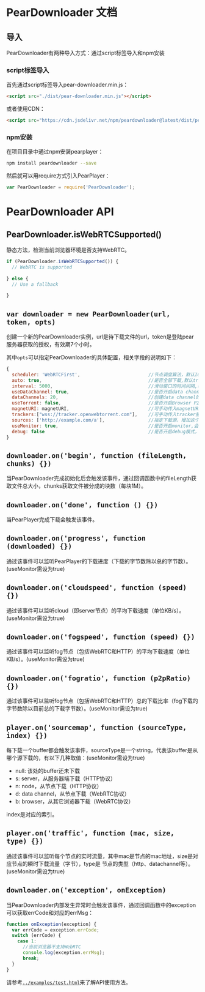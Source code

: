 # PearDownloader 文档

## 导入
PearDownloader有两种导入方式：通过script标签导入和npm安装

### script标签导入
首先通过script标签导入pear-downloader.min.js：
```html
<script src="./dist/pear-downloader.min.js"></script>
```
或者使用CDN：
```html
<script src="https://cdn.jsdelivr.net/npm/peardownloader@latest/dist/pear-downloader.min.js"></script>
```

### npm安装
在项目目录中通过npm安装pearplayer：
```bash
npm install peardownloader --save
```
然后就可以用require方式引入PearPlayer：
```js
var PearDownloader = require('PearDownloader');
```

# PearDownloader API

## PearDownloader.isWebRTCSupported()

静态方法，检测当前浏览器环境是否支持WebRTC。
```js
if (PearDownloader.isWebRTCSupported()) {
  // WebRTC is supported
  
} else {
  // Use a fallback
  
}
```

## `var downloader = new PearDownloader(url, token, opts)`

创建一个新的PearDownloader实例，url是待下载文件的url，token是登陆pear服务器获取的授权，有效期7个小时。

其中`opts`可以指定PearDownloader的具体配置，相关字段的说明如下：

```js
{
  scheduler: 'WebRTCFirst',                         //节点调度算法，默认IdleFirst，其它内置调度算法有“WebRTCFirst“和”CloudFirst”
  auto: true,                                       //是否全部下载,默认true
  interval: 5000,                                   //滑动窗口的时间间隔,单位毫秒,默认10s
  useDataChannel: true,                             //是否开启data channel,默认true
  dataChannels: 20,                                 //创建data channel的最大数量,默认20
  useTorrent: false,                                //是否开启Browser P2P(基于Webtorrent)，默认true
  magnetURI: magnetURI,                             //可手动传入magnetURI，需先将useTorrent设为true
  trackers:["wss://tracker.openwebtorrent.com"],    //可手动传入tracker服务器，需先将useTorrent设为true
  sources: ['http://example.com/a'],                //指定下载源，增加这个字段后pearplayer不会再向后台请求节点，建议下载源多于5个以保证流畅播放
  useMonitor: true,                                 //是否开启monitor,会稍微影响性能,默认false
  debug: false                                      //是否开启debug模式，开启后可以在console中查看log，默认false
}
```

## `downloader.on('begin', function (fileLength, chunks) {})`

当PearDownloader完成初始化后会触发该事件，通过回调函数中的fileLength获取文件总大小，chunks获取文件被分成的块数（每块1M）。

## `downloader.on('done', function () {})`

当PearPlayer完成下载会触发该事件。

## `downloader.on('progress', function (downloaded) {})`

通过该事件可以监听PearPlayer的下载进度（下载的字节数除以总的字节数）。(useMonitor需设为true)

## `downloader.on('cloudspeed', function (speed) {})`

通过该事件可以监听cloud（即server节点）的平均下载速度（单位KB/s）。(useMonitor需设为true)

## `downloader.on('fogspeed', function (speed) {})`

通过该事件可以监听fog节点（包括WebRTC和HTTP）的平均下载速度（单位KB/s）。(useMonitor需设为true)

## `downloader.on('fogratio', function (p2pRatio) {})`

通过该事件可以监听fog节点（包括WebRTC和HTTP）总的下载比率（fog下载的字节数除以目前总的下载字节数）。(useMonitor需设为true)

## `player.on('sourcemap', function (sourceType, index) {})`

每下载一个buffer都会触发该事件，sourceType是一个string，代表该buffer是从哪个源下载的，有以下几种取值：(useMonitor需设为true)<br/>
* null: 该处的buffer还未下载<br/>
* s: server，从服务器端下载（HTTP协议）<br/>
* n: node，从节点下载（HTTP协议）<br/>
* d: data channel，从节点下载（WebRTC协议）<br/>
* b: browser，从其它浏览器下载（WebRTC协议）<br/>

index是对应的索引。

## `player.on('traffic', function (mac, size, type) {})`
通过该事件可以监听每个节点的实时流量，其中mac是节点的mac地址，size是对应节点的瞬时下载流量（字节），type是
节点的类型（http、datachannel等）。(useMonitor需设为true)

## `downloader.on('exception', onException)`

当PearDownloader内部发生异常时会触发该事件，通过回调函数中的exception可以获取errCode和对应的errMsg：
```js
function onException(exception) {
  var errCode = exception.errCode;
  switch (errCode) {
    case 1:
      //当前浏览器不支持WebRTC
      console.log(exception.errMsg);
      break;
  }
}
```

请参考[`../examples/test.html`](/examples/download.html)来了解API使用方法。
